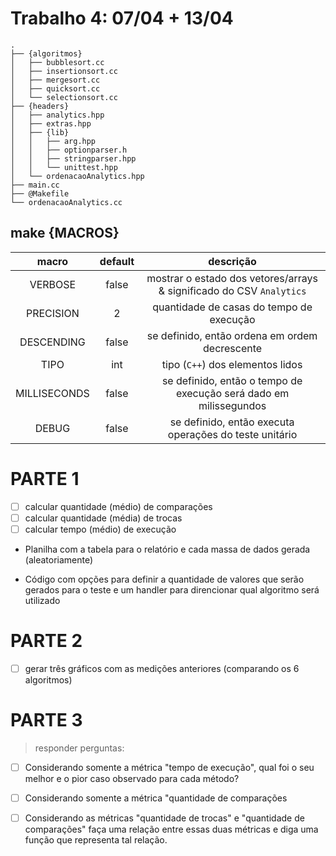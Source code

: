 # Trabalho 4: 07/04 + 13/04

<!-- http://fnal.gov/docs/products/gcc/libg++/libg++_toc.html -->
<!-- LEGENDAS DA TREE DIRECTORY:
{pasta}
@executavel
-->
```
.
├── {algoritmos}
│   ├── bubblesort.cc
│   ├── insertionsort.cc
│   ├── mergesort.cc
│   ├── quicksort.cc
│   └── selectionsort.cc
├── {headers}
│   ├── analytics.hpp
│   ├── extras.hpp
│   ├── {lib}
│   │   ├── arg.hpp
│   │   ├── optionparser.h
│   │   ├── stringparser.hpp
│   │   └── unittest.hpp
│   └── ordenacaoAnalytics.hpp
├── main.cc
├── @Makefile
└── ordenacaoAnalytics.cc
```

## make {MACROS}

| macro	| default | descrição |
|:-----:|:-------:|:---------:|
| VERBOSE | false | mostrar o estado dos vetores/arrays & significado do CSV `Analytics`
| PRECISION | 2 | quantidade de casas do tempo de execução
| DESCENDING | false | se definido, então ordena em ordem decrescente
| TIPO | int | tipo (`C++`) dos elementos lidos
| MILLISECONDS | false | se definido, então o tempo de execução será dado em milissegundos
| DEBUG | false | se definido, então executa operações do teste unitário


PARTE 1
=======
- [ ] calcular quantidade (médio) de comparações
- [ ] calcular quantidade (média) de trocas
- [ ] calcular tempo (médio) de execução

+ Planilha com a tabela para o relatório e cada massa de dados gerada (aleatoriamente)

+ Código com opções para definir a quantidade de valores que serão gerados para o teste e um handler para direncionar qual algoritmo será utilizado


PARTE 2
=======
- [ ] gerar três gráficos com as medições anteriores (comparando os 6 algoritmos)



PARTE 3
=======
> responder perguntas:

- [ ] Considerando somente a métrica "tempo de execução", qual foi o seu melhor e o pior caso observado para cada método?

- [ ] Considerando somente a métrica "quantidade de comparações

- [ ] Considerando as métricas "quantidade de trocas" e "quantidade de comparações" faça uma relação entre essas duas métricas e diga uma função que representa tal relação.
